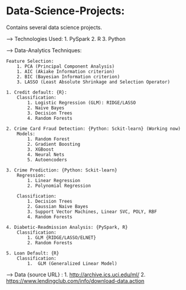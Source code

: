 # Data-Science-Projects:

Contains several data science projects.


--> Technologies Used:
		1. PySpark
		2. R
		3. Python


--> Data-Analytics Techniques:
	
	Feature Selection:
		1. PCA (Principal Component Analysis)
		1. AIC (Akiake Information criterion)
		2. BIC (Bayesian Information criterion)
		3. LASSO (Least Absolute Shrinkage and Selection Operator)

	1. Credit default: {R}:
		Classification:
			1. Logistic Regression (GLM): RIDGE/LASSO
			2. Naive Bayes
			3. Decision Trees
			4. Random Forests
	
	2. Crime Card Fraud Detection: {Python: Sckit-learn} (Working now)
		Models:
			1. Random Forest
			2. Gradient Boosting
			3. XGBoost
			4. Neural Nets
			5. Autoencoders  
			
	3. Crime Prediction: {Python: Sckit-learn}
		Regression:
			1. Linear Regression
			2. Polynomial Regression

		Classification:
			1. Decision Trees
			2. Gaussian Naive Bayes
			3. Support Vector Machines, Linear SVC, POLY, RBF
			4. Random Forests

	4. Diabetic-Readmission Analysis: {PySpark, R}
		Classification:
			1. GLM {RIDGE/LASSO/ELNET}
			2. Random Forests

	5. Loan Default: {R}
		Classification:
			1.  GLM (Generalized Linear Model)

--> Data {source URL} : 
		1. http://archive.ics.uci.edu/ml/
		2. https://www.lendingclub.com/info/download-data.action

